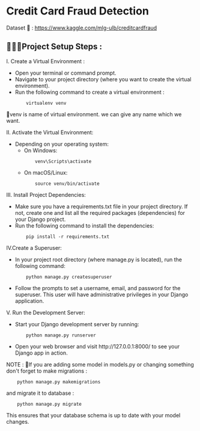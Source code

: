 # Credit Card Fraud Detection

Dataset 🔗 : https://www.kaggle.com/mlg-ulb/creditcardfraud

## 👨🏽‍💻Project Setup Steps :

I. Create a Virtual Environment :
<ul>
<li>Open your terminal or command prompt.</li>
<li>Navigate to your project directory (where you want to create the virtual environment).</li>
<li>Run the following command to create a virtual environment :</li>

        virtualenv venv

</ul>
📝venv is name of virtual environment. we can give any name which we want.<br>

II. Activate the Virtual Environment:
<ul>
<li>Depending on your operating system:
<ul>
<li>On Windows:</li>

        venv\Scripts\activate 

<li>On macOS/Linux:</li>

        source venv/bin/activate

</ul>
</li>
</ul>
III. Install Project Dependencies:<br>
<ul>
<li>Make sure you have a requirements.txt file in your project directory. If not, create one and list all the required packages (dependencies) for your Django project.</li> 
<li>Run the following command to install the dependencies:</li>

        pip install -r requirements.txt

</ul>

IV.Create a Superuser:<br>
<ul>
<li>In your project root directory (where manage.py is located), run the following command:</li>

        python manage.py createsuperuser

<li>Follow the prompts to set a username, email, and password for the superuser. This user will have administrative privileges in your Django application.</li>
</ul>
V. Run the Development Server:<br>
<ul>
<li>Start your Django development server by running:</li>

        python manage.py runserver

<li>Open your web browser and visit http://127.0.0.1:8000/ to see your Django app in action.</li>
</ul>

NOTE : 📝If you are adding some model in models.py or changing something don't forget to make migrations :

        python manage.py makemigrations

and migrate it to database :

        python manage.py migrate

This ensures that your database schema is up to date with your model changes.

